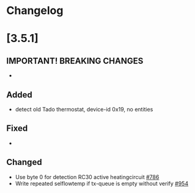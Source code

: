 # Changelog

# [3.5.1]

## **IMPORTANT! BREAKING CHANGES**

-

## Added

- detect old Tado thermostat, device-id 0x19, no entities

## Fixed

-

## Changed

- Use byte 0 for detection RC30 active heatingcircuit [#786](https://github.com/emsesp/EMS-ESP32/issues/786)
- Write repeated selflowtemp if tx-queue is empty without verify [#954](https://github.com/emsesp/EMS-ESP32/issues/954)